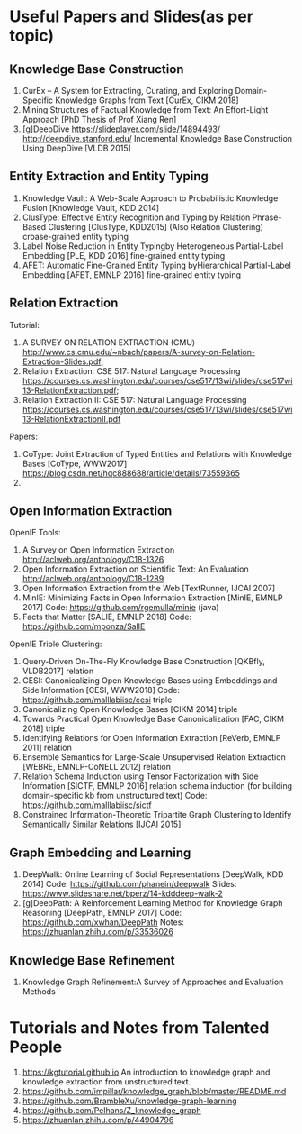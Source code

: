 Useful Papers and Slides(as per topic)
======

Knowledge Base Construction
---
1. CurEx – A System for Extracting, Curating, and Exploring Domain-Specific Knowledge Graphs from Text [CurEx, CIKM 2018]
2. Mining Structures of Factual Knowledge from Text: An Effort-Light Approach [PhD Thesis of Prof Xiang Ren]
3. [g]DeepDive  https://slideplayer.com/slide/14894493/ http://deepdive.stanford.edu/ Incremental Knowledge Base Construction Using DeepDive [VLDB 2015]



Entity Extraction and Entity Typing
----
1. Knowledge Vault: A Web-Scale Approach to Probabilistic Knowledge Fusion [Knowledge Vault, KDD 2014]
2. ClusType: Effective Entity Recognition and Typing by Relation Phrase-Based Clustering [ClusType, KDD2015] (Also Relation Clustering) croase-grained entity typing
3. Label Noise Reduction in Entity Typingby Heterogeneous Partial-Label Embedding [PLE, KDD 2016] fine-grained entity typing
4. AFET: Automatic Fine-Grained Entity Typing byHierarchical Partial-Label Embedding [AFET, EMNLP 2016] fine-grained entity typing



Relation Extraction 
----
Tutorial:
1. A SURVEY ON RELATION EXTRACTION (CMU) http://www.cs.cmu.edu/~nbach/papers/A-survey-on-Relation-Extraction-Slides.pdf; 
2. Relation Extraction: CSE 517: Natural Language Processing https://courses.cs.washington.edu/courses/cse517/13wi/slides/cse517wi13-RelationExtraction.pdf; 
3. Relation Extraction II: CSE 517: Natural Language Processing https://courses.cs.washington.edu/courses/cse517/13wi/slides/cse517wi13-RelationExtractionII.pdf

Papers:
1. CoType: Joint Extraction of Typed Entities and Relations with Knowledge Bases [CoType, WWW2017]
https://blog.csdn.net/hqc888688/article/details/73559365
2. 


Open Information Extraction 
-----
OpenIE Tools:
1. A Survey on Open Information Extraction http://aclweb.org/anthology/C18-1326
2. Open Information Extraction on Scientific Text: An Evaluation http://aclweb.org/anthology/C18-1289
3. Open Information Extraction from the Web [TextRunner, IJCAI 2007]
4. MinIE: Minimizing Facts in Open Information Extraction [MinIE, EMNLP 2017] Code: https://github.com/rgemulla/minie (java)
5. Facts that Matter [SALIE, EMNLP 2018] Code: https://github.com/mponza/SalIE



OpenIE Triple Clustering:
1. Query-Driven On-The-Fly Knowledge Base Construction [QKBfly, VLDB2017] relation
2. CESI: Canonicalizing Open Knowledge Bases using Embeddings and Side Information [CESI, WWW2018] Code: https://github.com/malllabiisc/cesi triple
3. Canonicalizing Open Knowledge Bases [CIKM 2014] triple
4. Towards Practical Open Knowledge Base Canonicalization [FAC, CIKM 2018] triple
5. Identifying Relations for Open Information Extraction [ReVerb, EMNLP 2011] relation
6. Ensemble Semantics for Large-Scale Unsupervised Relation Extraction [WEBRE, EMNLP-CoNELL 2012] relation
7. Relation Schema Induction using Tensor Factorization with Side Information [SICTF, EMNLP 2016] relation schema induction (for building domain-specific kb from unstructured text) Code: https://github.com/malllabiisc/sictf
8. Constrained Information-Theoretic Tripartite Graph Clustering to Identify Semantically Similar Relations [IJCAI 2015]



Graph Embedding and Learning
----
1. DeepWalk: Online Learning of Social Representations [DeepWalk, KDD 2014] Code: https://github.com/phanein/deepwalk Slides: https://www.slideshare.net/bperz/14-kdddeep-walk-2
2. [g]DeepPath: A Reinforcement Learning Method for Knowledge Graph Reasoning [DeepPath, EMNLP 2017] Code: https://github.com/xwhan/DeepPath Notes: https://zhuanlan.zhihu.com/p/33536026

Knowledge Base Refinement
----
1. Knowledge Graph Refinement:A Survey of Approaches and Evaluation Methods


Tutorials and Notes from Talented People
=====
1. https://kgtutorial.github.io An introduction to knowledge graph and knowledge extraction from unstructured text.
2. https://github.com/impillar/knowledge_graph/blob/master/README.md 
3. https://github.com/BrambleXu/knowledge-graph-learning
4. https://github.com/Pelhans/Z_knowledge_graph
5. https://zhuanlan.zhihu.com/p/44904796
